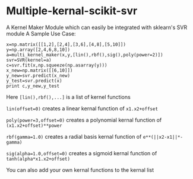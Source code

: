 # Multiple-kernal-scikit-svr
A Kernel Maker Module which can easily be integrated with sklearn's SVR module
A Sample Use Case:
```
x=np.matrix([[1,2],[2,4],[3,6],[4,8],[5,10]])
y=np.array([2,4,6,8,10])
a=multi_kernel_maker(x,y,[lin(),rbf(),sig(),poly(power=2)])
svr=SVR(kernel=a)
c=svr.fit(x,np.squeeze(np.asarray(y)))
x_new=np.matrix([[6,10]])
y_new=svr.predict(x_new)
y_test=svr.predict(x)
print c,y_new,y_test
```
Here `[lin(),rbf(),...]` is a list of kernel functions

`lin(offset=0)` creates a linear kernal function of `x1.x2+offset`

`poly(power=3,offset=0)` creates a polynomial kernal function of `(x1.x2+offset)**power`

`rbf(gamma=1.0)` creates a radial basis kernal function of `e**(||x2-x1||*-gamma)`

`sig(alpha=1.0,offset=0)` creates a sigmoid kernal function of `tanh(alpha*x1.x2+offset)`

You can also add your own kernal functions to the kernal list
